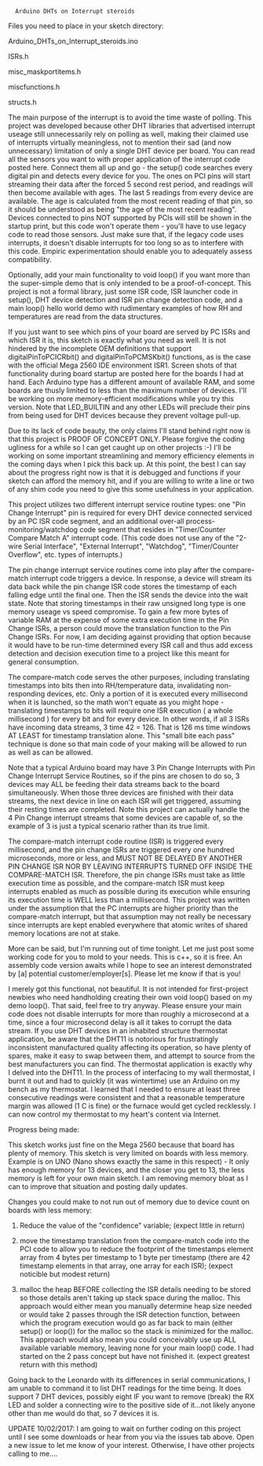       Arduino DHTs on Interrupt steroids
Files you need to place in your sketch directory:

Arduino_DHTs_on_Interrupt_steroids.ino

ISRs.h

misc_maskportitems.h

miscfunctions.h

structs.h

The main purpose of the interrupt is to avoid the time waste of polling.  This project was developed because other DHT libraries that advertised interrupt useage still unnecessarily rely on polling as well, making their claimed use of interrupts virtually meaningless, not to mention their sad (and now unnecessary) limitation of only a single DHT device per board.  You can read all the sensors you want to with proper application of the interrupt code posted here.  Connect them all up and go - the setup() code searches every digital pin and detects every device for you.  The ones on PCI pins will start streaming their data after the forced 5 second rest period, and readings will then become available with ages.  The last 5 readings from every device are available.  The age is calculated from the most recent reading of that pin, so it should be understood as being "the age of the most recent reading".  Devices connected to pins NOT supported by PCIs will still be shown in the startup print, but this code won't operate them - you'll have to use legacy code to read those sensors.  Just make sure that, if the legacy code uses interrupts, it doesn't disable interrupts for too long so as to interfere with this code.  Empiric experimentation should enable you to adequately assess compatibility.

Optionally, add your main functionality to void loop() if you want more than the super-simple demo that is only intended to be a proof-of-concept.  This project is not a formal library, just some ISR code, ISR launcher code in setup(), DHT device detection and ISR pin change detection code, and a main loop() hello world demo with rudimentary examples of how RH and temperatures are read from the data structures.  

If you just want to see which pins of your board are served by PC ISRs and which ISR it is, this sketch is exactly what you need as well.  It is not hindered by the incomplete OEM definitions that support digitalPinToPCICRbit() and digitalPinToPCMSKbit() functions, as is the case with the official Mega 2560 IDE environment ISR1.  Screen shots of that functionality during board startup are posted here for the boards I had at hand.  Each Arduino type has a different amount of available RAM, and some boards are thusly limited to less than the maximum number of devices. I'll be working on more memory-efficient modifications while you try this version.  Note that LED_BUILTIN and any other LEDs will preclude their pins from being used for DHT devices because they prevent voltage pull-up.

Due to its lack of code beauty, the only claims I'll stand behind right now is that this project is PROOF OF CONCEPT ONLY.  Please forgive the coding ugliness for a while so I can get caught up on other projects :-)
I'll be working on some important streamlining and memory efficiency elements in the coming days when I pick this back up.  At this point, the best I can say about the progress right now is that it is debugged and functions if your sketch can afford the memory hit, and if you are willing to write a line or two of any shim code you need to give this some usefulness in your application.  

This project utilizes two different interrupt service routine types:  one "Pin Change Interrupt" pin is required for every DHT device connected serviced by an PC ISR code segment, and an additional over-all process-monitoring/watchdog code segment that resides in "Timer/Counter Compare Match A" interrupt code. (This code does not use any of the "2-wire Serial Interface", "External Interrupt", "Watchdog", "Timer/Counter Overflow", etc. types of interrupts.)

The pin change interrupt service routines come into play after the compare-match interrupt code triggers a device.  In response, a device will stream its data back while the pin change ISR code stores the timestamp of each falling edge until the final one.  Then the ISR sends the device into the wait state.  Note that storing timestamps in their raw unsigned long type is one memory useage vs speed compromise.  To gain a few more bytes of variable RAM at the expense of some extra execution time in the Pin Change ISRs, a person could move the translation function to the Pin Change ISRs.  For now, I am deciding against providing that option because it would have to be run-time determined every ISR call and thus add excess detection and decision execution time to a project like this meant for general consumption.

The compare-match code serves the other purposes, including translating timestamps into bits then into RH/temperature data, invalidating non-responding devices, etc.  Only a portion of it is executed every millisecond when it is launched, so the math won't equate as you might hope - translating timestamps to bits will require one ISR execution ( a whole millisecond ) for every bit and for every device.  In other words, if all 3 ISRs have incoming data streams, 3 time 42 = 126.  That is 126 ms time windows AT LEAST for timestamp translation alone.   This "small bite each pass" technique is done so that main code of your making will be allowed to run as well as can be allowed.

Note that a typical Arduino board may have 3 Pin Change Interrupts with Pin Change Interrupt Service Routines, so if the pins are chosen to do so, 3 devices may ALL be feeding their data streams back to the board simultaneously.  When those three devices are finished with their data streams, the next device in line on each ISR will get triggered, assuming their resting times are completed.  Note this project can actually handle the 4 Pin Change interrupt streams that some devices are capable of, so the example of 3 is just a typical scenario rather than its true limit.

The compare-match interrupt code routine (ISR) is triggered every millisecond, and the pin change ISRs are triggered every one hundred microseconds, more or less, and MUST NOT BE DELAYED BY ANOTHER PIN CHANGE ISR NOR BY LEAVING INTERRUPTS TURNED OFF INSIDE THE COMPARE-MATCH ISR.  Therefore, the pin change ISRs must take as little execution time as possible, and the compare-match ISR must keep interrupts enabled as much as possible during its execution while ensuring its execution time is WELL less than a millisecond.  This project was written under the assumption that the PC interrupts are higher priority than the compare-match interrupt, but that assumption may not really be necessary since interrupts are kept enabled everywhere that atomic writes of shared memory locations are not at stake.

More can be said, but I'm running out of time tonight.  Let me just post some working code for you to mold to your needs.  This is c++, so it is free.  An assembly code version awaits while I hope to see an interest demonstrated by [a] potential customer/employer[s].  Please let me know if that is you!

I merely got this functional, not beautiful.  It is not intended for first-project newbies who need handholding creating their own void loop() based on my demo loop().  That said, feel free to try anyway.  Please ensure your main code does not disable interrupts for more than roughly a microsecond at a time, since a four microsecond delay is all it takes to corrupt the data stream.  If you use DHT devices in an inhabited structure thermostat application, be aware that the DHT11 is notorious for frustratingly inconsistent manufactured quality affecting its operation, so have plenty of spares, make it easy to swap between them, and attempt to source from the best manufacturers you can find.  The thermostat application is exactly why I delved into the DHT11.  In the process of interfacing to my wall thermostat, I burnt it out and had to quickly (it was wintertime) use an Arduino on my bench as my thermostat.  I learned that I needed to ensure at least three consecutive readings were consistent and that a reasonable temperature margin was allowed (1 C is fine) or the furnace would get cycled recklessly.  I can now control my thermostat to my heart's content via Internet.


Progress being made: 

This sketch works just fine on the Mega 2560 because that board has plenty of memory.  This sketch is very limited on boards with less memory.  Example is on UNO (Nano shows exactly the same in this respect) - It only has enough memory for 13 devices, and the closer you get to 13, the less memory is left for your own main sketch.  I am removing memory bloat as I can to improve that situation and posting daily updates.  

Changes you could make to not run out of memory due to device count on boards with less memory: 

1) Reduce the value of the "confidence" variable; (expect little in return)

2) move the timestamp translation from the compare-match code into the PCI code to allow you to reduce the footprint of the timestamps element array from 4 bytes per timestamp to 1 byte per timestamp (there are 42 timestamp elements in that array, one array for each ISR); (expect noticible but modest return)

3) malloc the heap BEFORE collecting the ISR details needing to be stored so those details aren't taking up stack space during the malloc.  This approach would either mean you manually determine heap size needed or would take 2 passes through the ISR detection function, between which the program execution would go as far back to main (either setup() or loop()) for the malloc so the stack is minimized for the malloc.  This approach would also mean you could conceivably use up ALL available variable memory, leaving none for your main loop() code.  I had started on the 2 pass concept but have not finished it. (expect greatest return with this method)

Going back to the Leonardo with its differences in serial communications, I am unable to command it to list DHT readings for the time being.  It does support 7 DHT devices, possibly eight IF you want to remove (break) the RX LED and solder a connecting wire to the positive side of it...not likely anyone other than me would do that, so 7 devices it is.

UPDATE 10/02/2017:  I am going to wait on further coding on this project until I see some downloads or hear from you via the issues tab above.  Open a new issue to let me know of your interest.  Otherwise, I have other projects calling to me....
